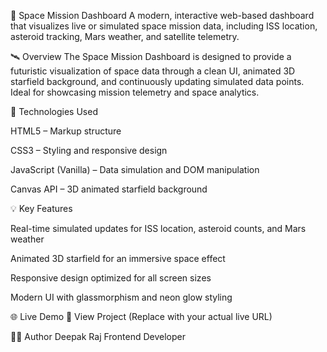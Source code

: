 🚀 Space Mission Dashboard
A modern, interactive web-based dashboard that visualizes live or simulated space mission data, including ISS location, asteroid tracking, Mars weather, and satellite telemetry.

🛰️ Overview
The Space Mission Dashboard is designed to provide a futuristic visualization of space data through a clean UI, animated 3D starfield background, and continuously updating simulated data points. Ideal for showcasing mission telemetry and space analytics.

🔧 Technologies Used

HTML5 – Markup structure

CSS3 – Styling and responsive design

JavaScript (Vanilla) – Data simulation and DOM manipulation

Canvas API – 3D animated starfield background

💡 Key Features

Real-time simulated updates for ISS location, asteroid counts, and Mars weather

Animated 3D starfield for an immersive space effect

Responsive design optimized for all screen sizes

Modern UI with glassmorphism and neon glow styling

🌐 Live Demo
🔗 View Project
(Replace with your actual live URL)

👨‍💻 Author
Deepak Raj
Frontend Developer

